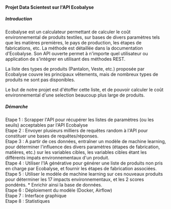 #### Projet Data Scientest sur l'API Ecobalyse
##### Introduction
Ecobalyse est un calculateur permettant de calculer le coût environnemental de produits textiles, 
sur bases de divers paramètres tels que les matières premières, le pays de production, les étapes de fabrications, etc.
La méthode est détaillée dans la documentation d'Ecobalyse. 
Son API ouverte permet à n'importe quel utilisateur ou application de s'intégrer en utilisant des méthodes REST.  

La liste des types de produits (Pantalon, Veste, etc.) proposée par Ecobalyse couvre les principaux vêtements, mais de nombreux types de produits ne sont pas disponibles.

Le but de notre projet est d'étoffer cette liste, et de pouvoir calculer le coût environnemental d'une 
selection beaucoup plus large de produits.

##### Démarche

Etape 1 : Scrapper l'API pour récupérer les listes de paramètres (ou les seuils) acceptables par l'API Ecobalyse  
Etape 2 : Envoyer plusieurs milliers de requêtes random à l'API pour constituer une bases de requêtes/réponses.  
Etape 3 : A partir de ces données, entraîner un modèle de machine learning, pour déterminer l'influence des divers paramètres (étapes de fabrication, matières, etc.) 
sur les variables cibles, les variables cibles étant les différents impats environnementaux d'un produit.  
Etape 4 : Utiliser l'IA générative pour générer une liste de produits non pris en charge par Ecobalyse, et fournir les étapes de fabrication associées.  
Etape 5 : Utiliser le modèle de machine learning sur ces nouveaux produits pour déterminer les 17 impacts environnementaux, et les 2 scores pondérés. *
Enrichir ainsi la base de données.  
Etape 6 : Déploiement du modèle (Docker, Airflow)   
Etape 7 : Interface graphique  
Etape 8 : Statistiques  
